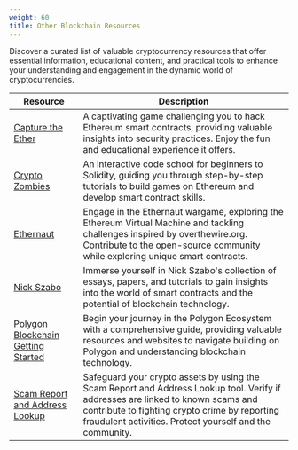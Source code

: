 ```yaml
---
weight: 60
title: Other Blockchain Resources
---
```


Discover a curated list of valuable cryptocurrency resources that offer essential information, educational content, and practical tools to enhance your understanding and engagement in the dynamic world of cryptocurrencies.

| Resource | Description |
|---|---|
| [Capture the Ether](https://capturetheether.com/challenges/) | A captivating game challenging you to hack Ethereum smart contracts, providing valuable insights into security practices. Enjoy the fun and educational experience it offers. |
| [Crypto Zombies](https://cryptozombies.io/en/course/) | An interactive code school for beginners to Solidity, guiding you through step-by-step tutorials to build games on Ethereum and develop smart contract skills. |
| [Ethernaut](https://ethernaut.openzeppelin.com/) | Engage in the Ethernaut wargame, exploring the Ethereum Virtual Machine and tackling challenges inspired by overthewire.org. Contribute to the open-source community while exploring unique smart contracts. |
| [Nick Szabo](https://archive.ph/20150812055200/http://szabo.best.vwh.net/) | Immerse yourself in Nick Szabo's collection of essays, papers, and tutorials to gain insights into the world of smart contracts and the potential of blockchain technology. |
| [Polygon Blockchain Getting Started](https://docs.polygon.technology/docs/develop/getting-started/) | Begin your journey in the Polygon Ecosystem with a comprehensive guide, providing valuable resources and websites to navigate building on Polygon and understanding blockchain technology. |
| [Scam Report and Address Lookup](https://scam-alert.io) | Safeguard your crypto assets by using the Scam Report and Address Lookup tool. Verify if addresses are linked to known scams and contribute to fighting crypto crime by reporting fraudulent activities. Protect yourself and the community. |
